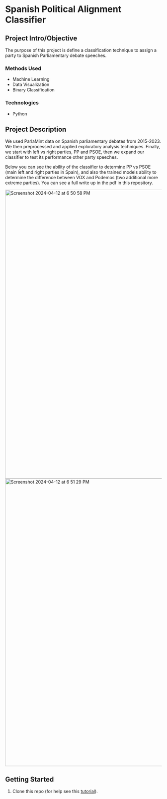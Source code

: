 
# Spanish Political Alignment Classifier

## Project Intro/Objective
The purpose of this project is define a classification technique to assign a party to Spanish Parliamentary debate speeches. 

### Methods Used
* Machine Learning
* Data Visualization
* Binary Classification

### Technologies
* Python

## Project Description
We used ParlaMint data on Spanish parliamentary debates from 2015-2023. We then preprocessed and applied exploratory analysis techniques. Finally, we start with left vs right parties, PP and PSOE,  then we expand our classifier to test its performance other party speeches. 

Below you can see the ability of the classifier to determine PP vs PSOE (main left and right parties in Spain), and also the trained models ability to determine the difference between VOX and Podemos (two additional more extreme parties). You can see a full write up in the pdf in this repository. 

<img width="926" alt="Screenshot 2024-04-12 at 6 50 58 PM" src="https://github.com/agbennett-bse/catalan_political_alignment/assets/145025558/c66497d0-60c5-4c1c-abdd-63b6e58f2a84">
<img width="922" alt="Screenshot 2024-04-12 at 6 51 29 PM" src="https://github.com/agbennett-bse/catalan_political_alignment/assets/145025558/b5a0a91c-d72f-40f6-8c95-6b41dda2f403">

## Getting Started

1. Clone this repo (for help see this [tutorial](https://help.github.com/articles/cloning-a-repository/)).
    
